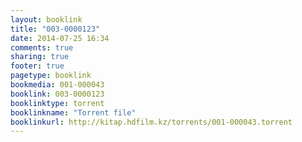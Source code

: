 ```yaml
---
layout: booklink
title: "003-0000123"
date: 2014-07-25 16:34
comments: true
sharing: true
footer: true
pagetype: booklink 
bookmedia: 001-000043
booklink: 003-0000123
booklinktype: torrent
booklinkname: "Torrent file"
booklinkurl: http://kitap.hdfilm.kz/torrents/001-000043.torrent
---
```

